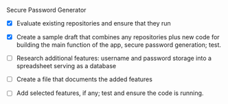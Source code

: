 Secure Password Generator

- [x] Evaluate existing repositories and ensure that they run

- [x] Create a sample draft that combines any repositories plus new code for building the main function of the app, secure password generation; test.

- [ ] Research additional features: username and password storage into a spreadsheet serving as a database

- [ ] Create a file that documents the added features

- [ ] Add selected features, if any; test and ensure the code is running. 
